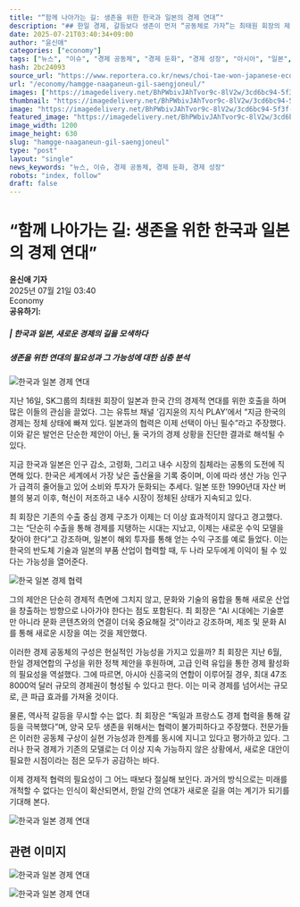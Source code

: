 ```yaml
---
title: "“함께 나아가는 길: 생존을 위한 한국과 일본의 경제 연대”"
description: "## 한일 경제, 갈등보다 생존이 먼저 “공동체로 가자”는 최태원 회장의 제안 저성장 시대, 전략적 결단 요구돼 ..."
date: 2025-07-21T03:40:34+09:00
author: "윤신애"
categories: ["economy"]
tags: ["뉴스", "이슈", "경제 공동체", "경제 둔화", "경제 성장", "아시아", "일본", "최태원", "한국", "생존전략", "한일협력트렌드"]
hash: 2bc24093
source_url: "https://www.reportera.co.kr/news/choi-tae-won-japanese-economic-community/"
url: "/economy/hamgge-naaganeun-gil-saengjoneul/"
images: ["https://imagedelivery.net/BhPWbivJAhTvor9c-8lV2w/3cd6bc94-5f3f-487a-b0ca-3b9690ee6800/public", "https://imagedelivery.net/BhPWbivJAhTvor9c-8lV2w/fa5cb43c-9e64-4bb3-77b8-fe7496459b00/public", "https://imagedelivery.net/BhPWbivJAhTvor9c-8lV2w/99f1ecb8-e96b-483c-a58e-ae44c5d66e00/public", "https://imagedelivery.net/BhPWbivJAhTvor9c-8lV2w/e0e5a87e-a46f-439c-a321-093af2a01500/public", "https://imagedelivery.net/BhPWbivJAhTvor9c-8lV2w/2789121f-33dd-4cfb-245c-e4d49340e200/public"]
thumbnail: "https://imagedelivery.net/BhPWbivJAhTvor9c-8lV2w/3cd6bc94-5f3f-487a-b0ca-3b9690ee6800/public"
image: "https://imagedelivery.net/BhPWbivJAhTvor9c-8lV2w/3cd6bc94-5f3f-487a-b0ca-3b9690ee6800/public"
featured_image: "https://imagedelivery.net/BhPWbivJAhTvor9c-8lV2w/3cd6bc94-5f3f-487a-b0ca-3b9690ee6800/public"
image_width: 1200
image_height: 630
slug: "hamgge-naaganeun-gil-saengjoneul"
type: "post"
layout: "single"
news_keywords: "뉴스, 이슈, 경제 공동체, 경제 둔화, 경제 성장"
robots: "index, follow"
draft: false
---
```


# “함께 나아가는 길: 생존을 위한 한국과 일본의 경제 연대”

**윤신애 기자**  
2025년 07월 21일 03:40  
Economy  
**공유하기:**

##### | 한국과 일본, 새로운 경제의 길을 모색하다
##### 생존을 위한 연대의 필요성과 그 가능성에 대한 심층 분석

![한국과 일본 경제 연대](https://imagedelivery.net/BhPWbivJAhTvor9c-8lV2w/3cd6bc94-5f3f-487a-b0ca-3b9690ee6800/public)


지난 16일, SK그룹의 최태원 회장이 일본과 한국 간의 경제적 연대를 위한 호출을 하며 많은 이들의 관심을 끌었다. 그는 유튜브 채널 ‘김지윤의 지식 PLAY’에서 “지금 한국의 경제는 정체 상태에 빠져 있다. 일본과의 협력은 이제 선택이 아닌 필수”라고 주장했다. 이와 같은 발언은 단순한 제안이 아닌, 둘 국가의 경제 상황을 진단한 결과로 해석될 수 있다.

지금 한국과 일본은 인구 감소, 고령화, 그리고 내수 시장의 침체라는 공통의 도전에 직면해 있다. 한국은 세계에서 가장 낮은 출산율을 기록 중이며, 이에 따라 생산 가능 인구가 급격히 줄어들고 있어 소비와 투자가 둔화되는 추세다. 일본 또한 1990년대 자산 버블의 붕괴 이후, 혁신이 저조하고 내수 시장이 정체된 상태가 지속되고 있다.

최 회장은 기존의 수출 중심 경제 구조가 이제는 더 이상 효과적이지 않다고 경고했다. 그는 “단순히 수출을 통해 경제를 지탱하는 시대는 지났고, 이제는 새로운 수익 모델을 찾아야 한다”고 강조하며, 일본이 해외 투자를 통해 얻는 수익 구조를 예로 들었다. 이는 한국의 반도체 기술과 일본의 부품 산업이 협력할 때, 두 나라 모두에게 이익이 될 수 있다는 가능성을 열어준다.

![한국 일본 경제 협력](https://imagedelivery.net/BhPWbivJAhTvor9c-8lV2w/fa5cb43c-9e64-4bb3-77b8-fe7496459b00/public)


그의 제안은 단순히 경제적 측면에 그치지 않고, 문화와 기술의 융합을 통해 새로운 산업을 창출하는 방향으로 나아가야 한다는 점도 포함된다. 최 회장은 “AI 시대에는 기술뿐만 아니라 문화 콘텐츠와의 연결이 더욱 중요해질 것”이라고 강조하며, 제조 및 문화 AI를 통해 새로운 시장을 여는 것을 제안했다.

이러한 경제 공동체의 구성은 현실적인 가능성을 가지고 있을까? 최 회장은 지난 6월, 한일 경제연합의 구성을 위한 정책 제안을 후원하며, 고급 인력 유입을 통한 경제 활성화의 필요성을 역설했다. 그에 따르면, 아시아 신흥국의 연합이 이루어질 경우, 최대 47조 8000억 달러 규모의 경제권이 형성될 수 있다고 한다. 이는 미국 경제를 넘어서는 규모로, 큰 파급 효과를 가져올 것이다.

물론, 역사적 갈등을 무시할 수는 없다. 최 회장은 “독일과 프랑스도 경제 협력을 통해 갈등을 극복했다”며, 양국 모두 생존을 위해서는 협력이 불가피하다고 주장했다. 전문가들은 이러한 공동체 구상이 실현 가능성과 한계를 동시에 지니고 있다고 평가하고 있다. 그러나 한국 경제가 기존의 모델로는 더 이상 지속 가능하지 않은 상황에서, 새로운 대안이 필요한 시점이라는 점은 모두가 공감하는 바다.

이제 경제적 협력의 필요성이 그 어느 때보다 절실해 보인다. 과거의 방식으로는 미래를 개척할 수 없다는 인식이 확산되면서, 한일 간의 연대가 새로운 길을 여는 계기가 되기를 기대해 본다.

![한국과 일본 경제 연대](https://imagedelivery.net/BhPWbivJAhTvor9c-8lV2w/2789121f-33dd-4cfb-245c-e4d49340e200/public)


## 관련 이미지

![한국과 일본 경제 연대](https://imagedelivery.net/BhPWbivJAhTvor9c-8lV2w/99f1ecb8-e96b-483c-a58e-ae44c5d66e00/public)

![한국과 일본 경제 연대](https://imagedelivery.net/BhPWbivJAhTvor9c-8lV2w/e0e5a87e-a46f-439c-a321-093af2a01500/public)

